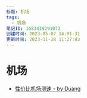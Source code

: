 ```yaml
---
标题: 机场
tags:
  - 机场
笔记ID: 1683439291072
创建时间: 2023-05-07 14:01:31
更新时间: 2023-11-28 11:27:43
---
```


# 机场

- [性价比机场测速 - by Duang](https://duangks.com/)
